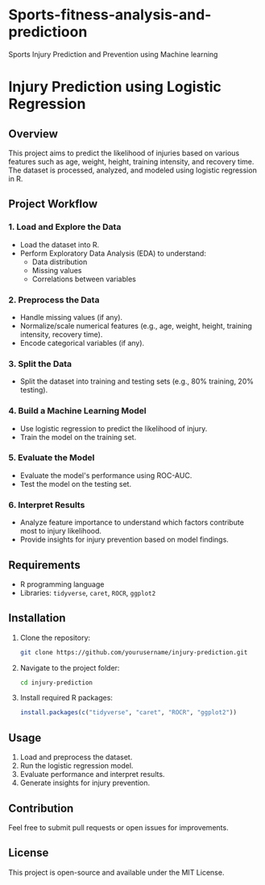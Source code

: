 # Sports-fitness-analysis-and-predictioon
Sports Injury Prediction and Prevention using Machine learning
# Injury Prediction using Logistic Regression

## Overview
This project aims to predict the likelihood of injuries based on various features such as age, weight, height, training intensity, and recovery time. The dataset is processed, analyzed, and modeled using logistic regression in R.

## Project Workflow

### 1. Load and Explore the Data
- Load the dataset into R.
- Perform Exploratory Data Analysis (EDA) to understand:
  - Data distribution
  - Missing values
  - Correlations between variables

### 2. Preprocess the Data
- Handle missing values (if any).
- Normalize/scale numerical features (e.g., age, weight, height, training intensity, recovery time).
- Encode categorical variables (if any).

### 3. Split the Data
- Split the dataset into training and testing sets (e.g., 80% training, 20% testing).

### 4. Build a Machine Learning Model
- Use logistic regression to predict the likelihood of injury.
- Train the model on the training set.

### 5. Evaluate the Model
- Evaluate the model's performance using ROC-AUC.
- Test the model on the testing set.

### 6. Interpret Results
- Analyze feature importance to understand which factors contribute most to injury likelihood.
- Provide insights for injury prevention based on model findings.

## Requirements
- R programming language
- Libraries: `tidyverse`, `caret`, `ROCR`, `ggplot2`

## Installation
1. Clone the repository:
   ```sh
   git clone https://github.com/yourusername/injury-prediction.git
   ```
2. Navigate to the project folder:
   ```sh
   cd injury-prediction
   ```
3. Install required R packages:
   ```r
   install.packages(c("tidyverse", "caret", "ROCR", "ggplot2"))
   ```

## Usage
1. Load and preprocess the dataset.
2. Run the logistic regression model.
3. Evaluate performance and interpret results.
4. Generate insights for injury prevention.

## Contribution
Feel free to submit pull requests or open issues for improvements.

## License
This project is open-source and available under the MIT License.

